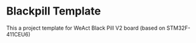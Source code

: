 # Blackpill Template
This a project template for WeAct Black Pill V2 board (based on STM32F-411CEU6)
